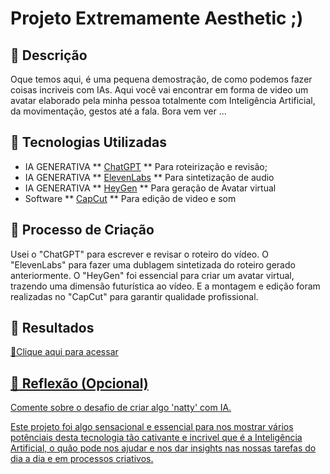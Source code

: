 #  Projeto Extremamente Aesthetic ;)

## 📒 Descrição
Oque temos aqui, é uma pequena demostração, de como podemos fazer coisas incriveis com IAs.
Aqui você vai encontrar em forma de video um avatar elaborado pela minha pessoa totalmente com Inteligência Artificial, da movimentação, gestos até a fala. Bora vem ver ...

## 🤖 Tecnologias Utilizadas

- IA GENERATIVA ** [ChatGPT](https://chatgpt.com/) ** Para roteirização e revisão;
- IA GENERATIVA ** [ElevenLabs](https://elevenlabs.io/) ** Para sintetização de audio
- IA GENERATIVA ** [HeyGen](https://app.heygen.com/home) ** Para geração de Avatar virtual
- Software   ** [CapCut](https://www.capcut.com/pt-br/) ** Para edição de video e som
                                    

## 🧐 Processo de Criação

Usei o "ChatGPT" para escrever e revisar o roteiro do vídeo. O "ElevenLabs" para fazer uma dublagem sintetizada do roteiro gerado anteriormente. O "HeyGen" foi essencial para criar um avatar virtual, trazendo uma dimensão futurística ao vídeo. E a montagem e edição foram realizadas no "CapCut" para garantir qualidade profissional.

## 🚀 Resultados
<a href="https://github.com/MartinsRoni/podcast-com-ia/tree/main/output" title="View PDF now"> 📕Clique aqui para acessar

## 💭 Reflexão (Opcional)
Comente sobre o desafio de criar algo 'natty' com IA.

Este projeto foi algo sensacional e essencial para nos mostrar vários potênciais desta tecnologia tão cativante e incrivel que é a Inteligência Artificial, o quão pode nos ajudar e nos dar insights nas nossas tarefas do dia a dia e em processos criativos.




